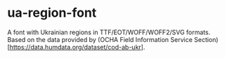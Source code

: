 # ua-region-font

A font with Ukrainian regions in TTF/EOT/WOFF/WOFF2/SVG formats. Based on the data provided by (OCHA Field Information Service Section)[https://data.humdata.org/dataset/cod-ab-ukr].
